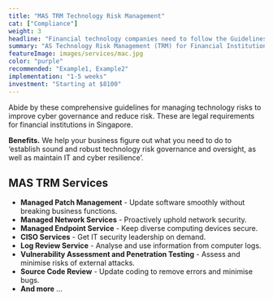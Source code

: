 ```yaml
---
title: "MAS TRM Technology Risk Management"
cat: ["Compliance"]
weight: 3
headline: "Financial technology companies need to follow the Guidelines on Risk Management Practices - Technology Risk published by MAS."
summary: "AS Technology Risk Management (TRM) for Financial Institutions in Singapore "
featureImage: images/services/mac.jpg
color: "purple"
recommended: "Example1, Example2"
implementation: "1-5 weeks"
investment: "Starting at $8100"
---
```


Abide by these comprehensive guidelines for managing technology risks to improve cyber governance and reduce risk. These are legal requirements for financial institutions in Singapore.

**Benefits.** We help your business figure out what you need to do to ‘establish sound and robust technology risk governance and oversight, as well as maintain IT and cyber resilience’.

## MAS TRM Services

- **Managed Patch Management** - Update software smoothly without breaking business functions.
- **Managed Network Services** - Proactively uphold network security.
- **Managed Endpoint Service** - Keep diverse computing devices secure.
- **CISO Services** - Get IT security leadership on demand.
- **Log Review Service** - Analyse and use information from computer logs.
- **Vulnerability Assessment and Penetration Testing** - Assess and minimise risks of external attacks.
- **Source Code Review** - Update coding to remove errors and minimise bugs.
- **And more** …
